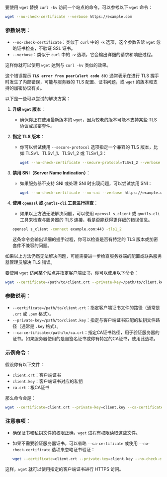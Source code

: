 
要使用 `wget` 替换 `curl -kv` 访问一个站点的命令，可以参考以下 `wget` 命令：

```bash
wget --no-check-certificate --verbose https://example.com
```

### 参数说明：
- `--no-check-certificate`：类似于 `curl` 中的 `-k` 选项，这个参数告诉 `wget` 忽略证书检查，不验证 SSL 证书。
- `--verbose`：类似于 `curl` 中的 `-v` 选项，它会输出详细的请求和响应过程。

这样你就可以使用 `wget` 达到与 `curl -kv` 类似的效果。



这个错误提示 **`TLS error from peer(alert code 80)`** 通常表示在进行 TLS 握手时发生了内部错误，可能与服务器的 TLS 配置、证书问题，或 `wget` 的版本和支持的加密协议有关。

以下是一些可以尝试的解决方案：

1. **升级 `wget` 版本**：
   - 确保你正在使用最新版本的 `wget`，因为较老的版本可能不支持某些 TLS 协议或加密套件。

2. **指定 TLS 版本**：
   - 你可以尝试使用 `--secure-protocol` 选项指定一个兼容的 TLS 版本，比如 TLSv1、TLSv1_1、TLSv1_2 或 TLSv1_3：

     ```bash
     wget --no-check-certificate --secure-protocol=TLSv1_2 --verbose https://example.com
     ```

3. **禁用 SNI（Server Name Indication）**：
   - 如果服务器不支持 SNI 或处理 SNI 时出现问题，可以尝试禁用 SNI：

     ```bash
     wget --no-check-certificate --no-sni --verbose https://example.com
     ```

4. **使用 `openssl` 或 `gnutls-cli` 工具进行排查**：
   - 如果以上方法无法解决问题，可以使用 `openssl s_client` 或 `gnutls-cli` 工具来检查与服务器的 TLS 连接，看是否能获得更详细的错误信息。

   ```bash
   openssl s_client -connect example.com:443 -tls1_2
   ```

   这条命令会输出详细的握手过程，你可以检查是否有特定的 TLS 版本或加密套件不兼容的问题。

如果以上方法仍然无法解决问题，可能需要进一步检查服务器端的配置或联系服务器管理员解决 TLS 错误。



要使用 `wget` 访问某个站点并指定客户端证书，你可以使用以下命令：

```bash
wget --certificate=/path/to/client.crt --private-key=/path/to/client.key --ca-certificate=/path/to/ca.crt https://example.com
```

### 参数说明：
- `--certificate=/path/to/client.crt`：指定客户端证书文件的路径（通常是 `.crt` 或 `.pem` 格式）。
- `--private-key=/path/to/client.key`：指定与客户端证书匹配的私钥文件路径（通常是 `.key` 格式）。
- `--ca-certificate=/path/to/ca.crt`：指定CA证书路径，用于验证服务器的证书。如果服务器使用的是自签名证书或你有特定的CA证书，使用此选项。

### 示例命令：
假设你有以下文件：
- `client.crt`：客户端证书
- `client.key`：客户端证书对应的私钥
- `ca.crt`：根CA证书

那么命令会是：

```bash
wget --certificate=client.crt --private-key=client.key --ca-certificate=ca.crt https://example.com
```

### 注意事项：
- 确保证书和私钥文件的权限正确，`wget` 进程有权限读取这些文件。
- 如果不需要验证服务器证书，可以省略 `--ca-certificate` 或使用 `--no-check-certificate` 选项来忽略证书验证：

  ```bash
  wget --certificate=client.crt --private-key=client.key --no-check-certificate https://example.com
  ```

这样，`wget` 就可以使用指定的客户端证书进行 HTTPS 访问。
